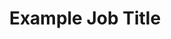 ---
title: 'Example Job Title'
company: 'Example Company 1'
startDate: 'June 2017'
endDate: 'May 2020'
jobDescription: 
    - Lorem ipsum dolor sit amet, consectetur adipiscing elit, sed do eiusmod tempor incididunt ut labore et dolore magna aliqua.
    - Lorem ipsum dolor sit amet, consectetur adipiscing elit, sed do eiusmod tempor incididunt ut labore et dolore magna aliqua.
    - Lorem ipsum dolor sit amet, consectetur adipiscing elit, sed do eiusmod tempor incididunt ut labore et dolore magna aliqua.
    - Lorem ipsum dolor sit amet, consectetur adipiscing elit, sed do eiusmod tempor incididunt ut labore et dolore magna aliqua.
technology: 
    - Gatsby.js
    - GraphQL
    - Other
---